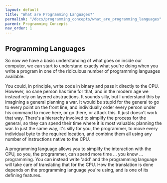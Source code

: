 ```yaml
---
layout: default
title: "What are Programming Languages?"
permalink: "/docs/programming_concepts/what_are_programming_languages"
parent: Programming Concepts
nav_order: 1
---
```


## Programming Languages
So now we have a basic understanding of what goes on inside our computer, we can start to understand exactly what you're doing when you write a program in one of the ridiculous number of programming languages available.

You could, in principle, write code in binary and pass it directly to the CPU. However, no sane person has time for that, and in the modern age we instead rely on layered abstractions. It sounds silly, but I understand this by imagining a general planning a war. It would be stupid for the general to go to every point on the front line, and individually order every person under his command to move here, or go there, or attack this. It just doesn't work that way. There's a hierarchy involved to simplify the process for the general, so they can spend their time where it is most valuable: planning the war. In just the same way, it's silly for you, the programmer, to move every individual byte to the required location, and combine them all using any number of instructions native to the CPU.

A programming language allows you to simplify the interaction with the CPU, so you, the programmer, can spend more time ... you know ... programming. You can instead write 'add' and the programming language will take care of translating that for the CPU. How the translation is done depends on the programming language you're using, and is one of its defining features.